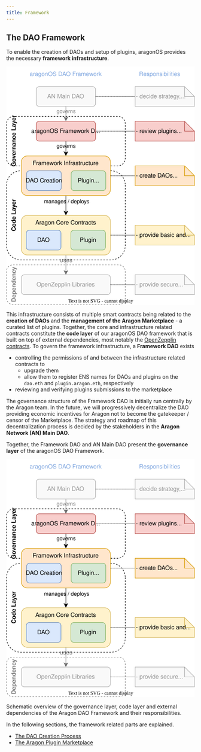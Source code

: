 ```yaml
---
title: Framework
---
```


## The DAO Framework

To enable the creation of DAOs and setup of plugins, aragonOS provides the necessary **framework infrastructure**.

![Schematic overview of the Aragon DAO Framework with its components; the governance layer, code layer with external dependencies; and their responsibilities.](aragon-os-architecture-Overview.drawio.svg)

This infrastructure consists of multiple smart contracts being related to the **creation of DAOs** and the **management of the Aragon Marketplace** - a curated list of plugins.
Together, the core and infrastructure related contracts constitute the **code layer** of our aragonOS DAO framework that is built on top of external dependencies, most notably the [OpenZepplin contracts](https://www.openzeppelin.com/contracts).
To govern the framework infrastructure, a **Framework DAO** exists

- controlling the permissions of and between the infrastructure related contracts to
  - upgrade them
  - allow them to register ENS names for DAOs and plugins on the `dao.eth` and `plugin.aragon.eth`, respectively
- reviewing and verifying plugins submissions to the marketplace

The governance structure of the Framework DAO is initially run centrally by the Aragon team. In the future, we will progressively decentralize the DAO providing economic incentives for Aragon not to become the gatekeeper / censor of the Marketplace.
The strategy and roadmap of this decentralization process is decided by the stakeholders in the **Aragon Network (AN) Main DAO**.

Together, the Framework DAO and AN Main DAO present the **governance layer** of the aragonOS DAO Framework.

![Schematic overview of the governance layer, code layer and external dependencies of the Aragon DAO Framework and their responsibilities.](aragon-os-architecture-Overview.drawio.svg)

Schematic overview of the governance layer, code layer and external dependencies of the Aragon DAO Framework and their responsibilities.

In the following sections, the framework related parts are explained.

- [The DAO Creation Process](01-dao-creation-process.md)
- [The Aragon Plugin Marketplace](02-plugin-marketplace/index.md)
